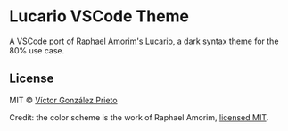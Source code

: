 # Lucario VSCode Theme

A VSCode port of [Raphael Amorim's Lucario](https://github.com/raphamorim/lucario), a dark syntax theme for the 80% use case.

## License

MIT © [Víctor González Prieto](https://github.com/victor-gp)

Credit: the color scheme is the work of Raphael Amorim, [licensed MIT](https://github.com/raphamorim/lucario#about).
